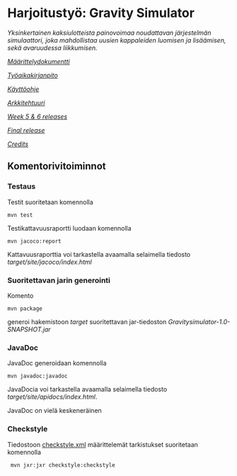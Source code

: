# Harjoitustyö: Gravity Simulator
*Yksinkertainen kaksiulotteista painovoimaa noudattavan järjestelmän simulaattori, joka mahdollistaa uusien kappaleiden luomisen ja lisäämisen, sekä avaruudessa liikkumisen.*

[*Määrittelydokumentti*](https://github.com/Mustekala/otm-harjoitustyo/blob/master/GravitySimulator/dokumentaatio/vaatimusmaarittely.md)

[*Työaikakirjanpito*](https://github.com/Mustekala/otm-harjoitustyo/blob/master/GravitySimulator/dokumentaatio/tyoaikakirjanpito.md)

[*Käyttöohje*](https://github.com/Mustekala/otm-harjoitustyo/blob/master/GravitySimulator/dokumentaatio/kayttoohje.md)

[*Arkkitehtuuri*](https://github.com/Mustekala/otm-harjoitustyo/blob/master/GravitySimulator/dokumentaatio/arkkitehtuuri.md)

[*Week 5 & 6 releases*](https://github.com/Mustekala/otm-harjoitustyo/releases)

[*Final release*](https://github.com/Mustekala/otm-harjoitustyo/releases/tag/v1.0)

[*Credits*](https://github.com/Mustekala/otm-harjoitustyo/blob/master/GravitySimulator/dokumentaatio/credits.md)

## Komentorivitoiminnot

### Testaus

Testit suoritetaan komennolla

```
mvn test
```

Testikattavuusraportti luodaan komennolla

```
mvn jacoco:report
```

Kattavuusraporttia voi tarkastella avaamalla selaimella tiedosto _target/site/jacoco/index.html_

### Suoritettavan jarin generointi

Komento

```
mvn package
```

generoi hakemistoon _target_ suoritettavan jar-tiedoston _Gravitysimulator-1.0-SNAPSHOT.jar_

### JavaDoc

JavaDoc generoidaan komennolla

```
mvn javadoc:javadoc
```

JavaDocia voi tarkastella avaamalla selaimella tiedosto _target/site/apidocs/index.html_.

JavaDoc on vielä keskeneräinen

### Checkstyle

Tiedostoon [checkstyle.xml](https://github.com/Mustekala/otm-harjoitustyo/blob/master/GravitySimulator/checkstyle.xml) määrittelemät tarkistukset suoritetaan komennolla

```
 mvn jxr:jxr checkstyle:checkstyle
```
